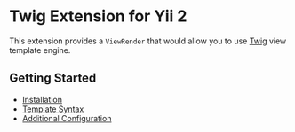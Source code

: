 Twig Extension for Yii 2
========================

This extension provides a `ViewRender` that would allow you to use [Twig](http://twig.sensiolabs.org/) view template engine.

Getting Started
---------------

* [Installation](installation.md)
* [Template Syntax](template-syntax.md)
* [Additional Configuration](additional-configuration.md)